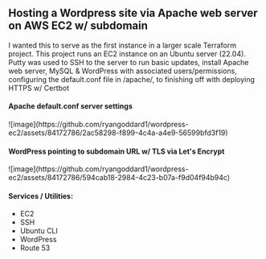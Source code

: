 <H2>Hosting a Wordpress site via Apache web server on AWS EC2 w/ subdomain</H2>
<p>I wanted this to serve as the first instance in a larger scale Terraform project. This project runs an EC2 instance on an Ubuntu server (22.04). Putty was used to SSH to the server to run basic updates, install Apache web server, MySQL & WordPress with associated users/permissions, configuring the default.conf file in /apache/, to finishing off with deploying HTTPS w/ Certbot</p>


<h4>Apache default.conf server settings</h4>
![image](https://github.com/ryangoddard1/wordpress-ec2/assets/84172786/2ac58298-f899-4c4a-a4e9-56599bfd3f19)

<h4>WordPress pointing to subdomain URL w/ TLS via Let's Encrypt</h4>
![image](https://github.com/ryangoddard1/wordpress-ec2/assets/84172786/594cab18-2984-4c23-b07a-f9d04f94b94c)


<h4>Services / Utilities:</h4>
  <ul>
  <li>EC2</li>
  <li>SSH</li>
  <li>Ubuntu CLI</li>
  <li>WordPress</li>
  <li>Route 53</li>
  </ul>
